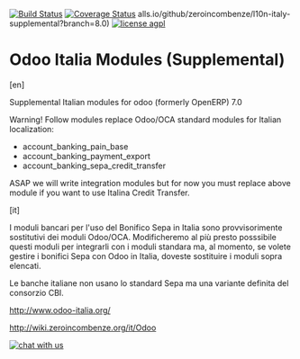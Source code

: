 [![Build Status](https://travis-ci.org/zeroincombenze/l10n-italy-supplemental.svg?branch=7.0)](https://travis-ci.org/zeroincombenze/l10n-italy-supplemental)
[![Coverage Status](https://coveralls.io/repos/zeroincombenze/l10n-italy-supplemental/badge.svg?branch=7.0)](https://coveralls.io/r/zeroincombenze/l10n-italy-supplemental?branch=7.0)
alls.io/github/zeroincombenze/l10n-italy-supplemental?branch=8.0)
[![license agpl](https://img.shields.io/badge/licence-AGPL--3-green.svg)](http://www.gnu.org/licenses/agpl-3.0.html)


Odoo Italia Modules (Supplemental)
==================================

[en]

Supplemental Italian modules for odoo (formerly OpenERP) 7.0

Warning! Follow modules replace Odoo/OCA standard modules for Italian localization:
- account_banking_pain_base
- account_banking_payment_export
- account_banking_sepa_credit_transfer

ASAP we will write integration modules but for now you must replace above module if you want to use Italina Credit Transfer.



[it]

I moduli bancari per l'uso del Bonifico Sepa in Italia sono provvisorimente sostitutivi dei moduli Odoo/OCA.
Modificheremo al più presto posssibile questi moduli per integrarli con i moduli standara ma, al momento, se volete gestire i bonifici Sepa con Odoo in Italia, doveste sostituire i moduli sopra elencati.

Le banche italiane non usano lo standard Sepa ma una variante definita del consorzio CBI.



http://www.odoo-italia.org/

http://wiki.zeroincombenze.org/it/Odoo


[![chat with us](http://www.shs-av.com/wp-content/chat_with_us.png)](https://www.zeroincombenze.it/)
